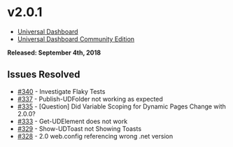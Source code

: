 # v2.0.1

* [Universal Dashboard](https://www.powershellgallery.com/packages/UniversalDashboard/2.0.1)
* [Universal Dashboard Community Edition](https://www.powershellgallery.com/packages/UniversalDashboard.Community/2.0.1)

**Released: September 4th, 2018**

## Issues Resolved

* [\#340](https://github.com/ironmansoftware/universal-dashboard/issues/340) - Investigate Flaky Tests
* [\#337](https://github.com/ironmansoftware/universal-dashboard/issues/337) - Publish-UDFolder not working as expected 
* [\#335](https://github.com/ironmansoftware/universal-dashboard/issues/335) - [Question] Did Variable Scoping for Dynamic Pages Change with 2.0.0?
* [\#333](https://github.com/ironmansoftware/universal-dashboard/issues/333) - Get-UDElement does not work
* [\#329](https://github.com/ironmansoftware/universal-dashboard/issues/329) - Show-UDToast not Showing Toasts
* [\#328](https://github.com/ironmansoftware/universal-dashboard/issues/328) - 2.0 web.config referencing wrong .net version

